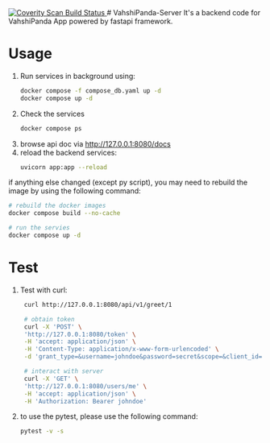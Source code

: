 <a href="https://scan.coverity.com/projects/vahshipanda-server">
  <img alt="Coverity Scan Build Status"
       src="https://scan.coverity.com/projects/29527/badge.svg"/>
</a>
# VahshiPanda-Server
It's a backend code for VahshiPanda App powered by fastapi framework.


# Usage

1. Run services in background using: 
    ```bash
    docker compose -f compose_db.yaml up -d
    docker compose up -d
    ```
2. Check the services
    ```bash
    docker compose ps
    ```
3. browse api doc via http://127.0.0.1:8080/docs
4. reload the backend services:
   ```bash
   uvicorn app:app --reload
   ```

if anything else changed (except py script), you may need to rebuild the image by using the following command:
```bash
# rebuild the docker images
docker compose build --no-cache

# run the servies
docker compose up -d
```

# Test
1. Test with curl: 
   ```bash
    curl http://127.0.0.1:8080/api/v1/greet/1

    # obtain token
    curl -X 'POST' \
    'http://127.0.0.1:8080/token' \
    -H 'accept: application/json' \
    -H 'Content-Type: application/x-www-form-urlencoded' \
    -d 'grant_type=&username=johndoe&password=secret&scope=&client_id=&client_secret='

    # interact with server
    curl -X 'GET' \
    'http://127.0.0.1:8080/users/me' \
    -H 'accept: application/json' \
    -H 'Authorization: Bearer johndoe'

   ```

2. to use the pytest, please use the following command: 
   ```bash
   pytest -v -s
   ```